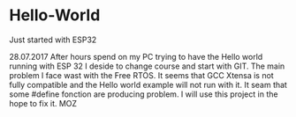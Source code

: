 # Hello-World
Just started with ESP32

28.07.2017 After hours spend on my PC trying to have the Hello world running with ESP 32 I deside to change course and start with GIT.
The main problem I face wast with the Free RTOS. It seems that GCC Xtensa is not fully compatible and the Hello world example will not run with it. It seam that some #define fonction are producing problem. I will use this project in the hope to fix it. MOZ

